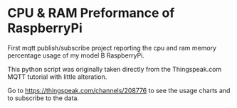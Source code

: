 # CPU & RAM Preformance of RaspberryPi

First mqtt publish/subscribe project reporting the cpu and ram memory percentage
usage of my model B RaspberryPi.

This python script was originally taken directly from the Thingspeak.com MQTT tutorial with
little alteration.

Go to https://thingspeak.com/channels/208776 to see the usage charts and to
subscribe to the data.
